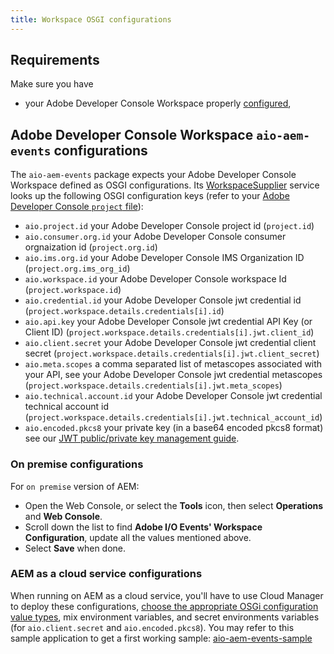 ```yaml
---
title: Workspace OSGI configurations
---
```


## Requirements

Make sure you have
* your Adobe Developer Console Workspace properly [configured](aem_console_setup.md),

## Adobe Developer Console Workspace `aio-aem-events` configurations 

The `aio-aem-events` package expects your Adobe Developer Console Workspace defined as OSGI configurations.
Its [WorkspaceSupplier](https://github.com/adobe/aio-lib-java/blob/main/aem/core_aem/src/main/java/com/adobe/aio/aem/workspace/internal/WorkspaceSupplierImpl.java) 
service looks up the following OSGI configuration keys (refer to your [Adobe Developer Console `project` file](aem_console_setup.md)):

* `aio.project.id` your Adobe Developer Console project id (`project.id`)
* `aio.consumer.org.id`  your Adobe Developer Console consumer orgnaization id (`project.org.id`)
* `aio.ims.org.id` your Adobe Developer Console IMS Organization ID (`project.org.ims_org_id`)
* `aio.workspace.id` your Adobe Developer Console workspace Id (`project.workspace.id`)
* `aio.credential.id` your Adobe Developer Console jwt credential id (`project.workspace.details.credentials[i].id`)
* `aio.api.key` your Adobe Developer Console jwt credential API Key (or Client ID) (`project.workspace.details.credentials[i].jwt.client_id`)
* `aio.client.secret` your Adobe Developer Console jwt credential client secret (`project.workspace.details.credentials[i].jwt.client_secret`)
* `aio.meta.scopes` a comma separated list of metascopes associated with your API, see your Adobe Developer Console jwt credential metascopes (`project.workspace.details.credentials[i].jwt.meta_scopes`)
* `aio.technical.account.id` your Adobe Developer Console jwt credential technical account id (`project.workspace.details.credentials[i].jwt.technical_account_id`)
* `aio.encoded.pkcs8` your private key (in a base64 encoded pkcs8 format) see our [JWT public/private key management guide](aem_key_setup.md).

### On premise configurations
For `on premise` version of AEM:
* Open the Web Console, or select the **Tools** icon, then select **Operations** and **Web Console**.
* Scroll down the list to find **Adobe I/O Events' Workspace Configuration**, update all the values mentioned above. 
* Select **Save** when done.

### AEM as a cloud service configurations
When running on AEM as a cloud service, you'll have to use Cloud Manager to deploy these configurations,
[choose the appropriate OSGi configuration value types](https://experienceleague.adobe.com/docs/experience-manager-cloud-service/content/implementing/deploying/configuring-osgi.html%3Flang%3Den#how-to-choose-the-appropriate-osgi-configuration-value-type),
mix environment variables, and secret environments variables (for `aio.client.secret` and `aio.encoded.pkcs8`).
You may refer to this sample application to get a first working sample: [aio-aem-events-sample](https://github.com/francoisledroff/aio-aem-events-sample)